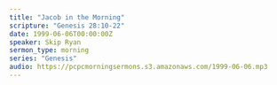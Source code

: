 ```yaml
---
title: "Jacob in the Morning"
scripture: "Genesis 28:10-22"
date: 1999-06-06T00:00:00Z
speaker: Skip Ryan
sermon_type: morning
series: "Genesis"
audio: https://pcpcmorningsermons.s3.amazonaws.com/1999-06-06.mp3 
---
```



